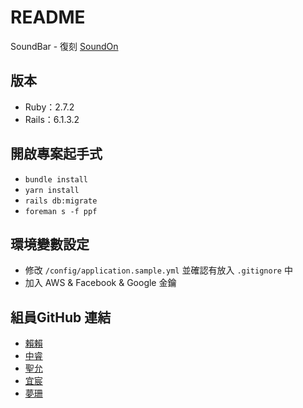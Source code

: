 # README
SoundBar - 復刻 [SoundOn](https://www.soundon.fm)

## 版本
- Ruby：2.7.2
- Rails：6.1.3.2

## 開啟專案起手式
- `bundle install`
- `yarn install`
- `rails db:migrate`
- `foreman s -f ppf`

## 環境變數設定
- 修改 `/config/application.sample.yml`  並確認有放入 `.gitignore` 中
- 加入 AWS & Facebook & Google 金鑰

## 組員GitHub 連結
- [賴賴](https://github.com/prettyfighty)
- [中睿](https://github.com/rueijunghsu)
- [聖允](https://github.com/sheng87)
- [宜宸](https://github.com/AlexChzuang)
- [夢珊](https://github.com/KellyKelly0808)
